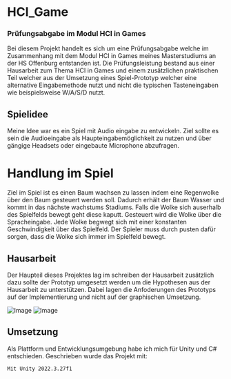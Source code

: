 # HCI_Game
### Prüfungsabgabe im Modul HCI in Games
Bei diesem Projekt handelt es sich um eine Prüfungsabgabe welche im Zusammenhang mit dem Modul HCI in Games meines Masterstudiums an der HS Offenburg entstanden ist. Die Prüfungsleistung bestand aus einer Hausarbeit zum Thema HCI in Games und einem zusätzlichen praktischen Teil welcher aus der Umsetzung eines Spiel-Prototyp welcher eine alternative Eingabemethode nutzt und nicht die typischen Tasteneingaben wie beispielsweise W/A/S/D nutzt.
## Spielidee
Meine Idee war es ein Spiel mit Audio eingabe zu entwickeln. Ziel sollte es sein die Audioeingabe als Haupteingabemöglichkeit zu nutzen und über gängige Headsets oder eingebaute Microphone abzufragen. 
# Handlung im Spiel
Ziel im Spiel ist es einen Baum wachsen zu lassen indem eine Regenwolke über den Baum gesteuert werden soll. Dadurch erhält der Baum Wasser und kommt in das nächste wachstums Stadiums. Falls die Wolke sich auserhalb des Spielfelds bewegt geht diese kaputt. Gesteuert wird die Wolke über die Spracheingabe. Jede Wolke begwegt sich mit einer konstanten Geschwindigkeit über das Spielfeld. Der Spieler muss durch pusten dafür sorgen, dass die Wolke sich immer im Spielfeld bewegt. 
## Hausarbeit
Der Haupteil dieses Projektes lag im schreiben der Hausarbeit zusätzlich dazu sollte der Prototyp umgesetzt werden um die Hypothesen aus der Hausarbeit zu unterstützen. Dabei lagen die Anfoderungen des Prototyps auf der Implementierung und nicht auf der graphischen Umsetzung.

![Image](https://github.com/user-attachments/assets/aee061f6-0214-42a0-914c-847a8ec47bf9)
![Image](https://github.com/user-attachments/assets/619e2344-3324-4f6e-9216-22d18b31aaaf)

## Umsetzung 
Als Plattform und Entwicklungsumgebung habe ich mich für Unity und C# entschieden. 
Geschrieben wurde das Projekt mit:
```
Mit Unity 2022.3.27f1
```
